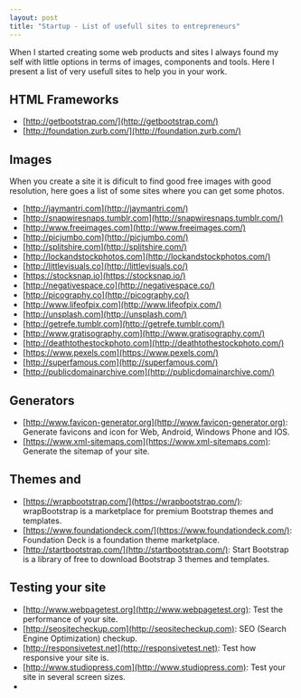 ```yaml
---
layout: post
title: "Startup - List of usefull sites to entrepreneurs"
---
```

When I started creating some web products and sites I always found my self with little options in terms of images, components and tools. Here I present a list of very usefull sites to help you in your work.

## HTML Frameworks

  - [http://getbootstrap.com/](http://getbootstrap.com/)
  - [http://foundation.zurb.com/](http://foundation.zurb.com/)

## Images

When you create a site it is dificult to find good free images with good resolution, here goes a list of some sites where you can get some photos.

  - [http://jaymantri.com](http://jaymantri.com/)
  - [http://snapwiresnaps.tumblr.com](http://snapwiresnaps.tumblr.com/)
  - [http://www.freeimages.com](http://www.freeimages.com/)
  - [http://picjumbo.com](http://picjumbo.com/)
  - [http://splitshire.com](http://splitshire.com/)
  - [http://lockandstockphotos.com](http://lockandstockphotos.com/)
  - [http://littlevisuals.co](http://littlevisuals.co/)
  - [https://stocksnap.io](https://stocksnap.io/)
  - [http://negativespace.co](http://negativespace.co/)
  - [http://picography.co](http://picography.co/)
  - [http://www.lifeofpix.com](http://www.lifeofpix.com/)
  - [http://unsplash.com](http://unsplash.com/)
  - [http://getrefe.tumblr.com](http://getrefe.tumblr.com/)
  - [http://www.gratisography.com](http://www.gratisography.com/)
  - [http://deathtothestockphoto.com](http://deathtothestockphoto.com/)
  - [https://www.pexels.com](https://www.pexels.com/)
  - [http://superfamous.com](http://superfamous.com/)
  - [http://publicdomainarchive.com](http://publicdomainarchive.com/)

## Generators
  - [http://www.favicon-generator.org](http://www.favicon-generator.org): Generate favicons and icon for Web, Android, Windows Phone and IOS.
  - [https://www.xml-sitemaps.com](https://www.xml-sitemaps.com): Generate the sitemap of your site.

## Themes and 

  - [https://wrapbootstrap.com/](https://wrapbootstrap.com/): wrapBootstrap is a marketplace for premium Bootstrap themes and templates.
  - [https://www.foundationdeck.com/](https://www.foundationdeck.com/): Foundation Deck is a foundation theme marketplace.
  - [http://startbootstrap.com/](http://startbootstrap.com/): Start Bootstrap is a library of free to download Bootstrap 3 themes and templates.

## Testing your site
  - [http://www.webpagetest.org](http://www.webpagetest.org): Test the performance of your site.
  - [http://seositecheckup.com](http://seositecheckup.com): SEO (Search Engine Optimization) checkup.
  - [http://responsivetest.net](http://responsivetest.net): Test how responsive your site is.
  - [http://www.studiopress.com](http://www.studiopress.com): Test your site in several screen sizes.
  - 
